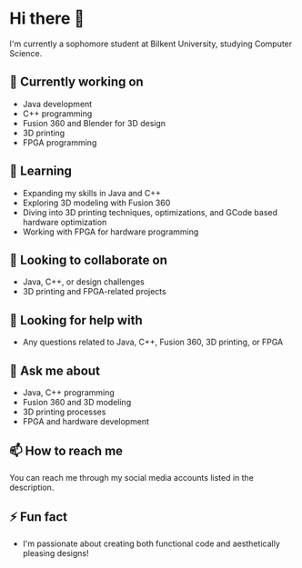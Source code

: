 # Hi there 👋

I'm currently a sophomore student at Bilkent University, studying Computer Science.

## 🔭 Currently working on
- Java development
- C++ programming
- Fusion 360 and Blender for 3D design
- 3D printing
- FPGA programming

## 🌱 Learning
- Expanding my skills in Java and C++
- Exploring 3D modeling with Fusion 360
- Diving into 3D printing techniques, optimizations, and GCode based hardware optimization
- Working with FPGA for hardware programming

## 👯 Looking to collaborate on
- Java, C++, or design challenges
- 3D printing and FPGA-related projects

## 🤔 Looking for help with
- Any questions related to Java, C++, Fusion 360, 3D printing, or FPGA

## 💬 Ask me about
- Java, C++ programming
- Fusion 360 and 3D modeling
- 3D printing processes
- FPGA and hardware development

## 📫 How to reach me
You can reach me through my social media accounts listed in the description.

## ⚡ Fun fact
- I'm passionate about creating both functional code and aesthetically pleasing designs!
